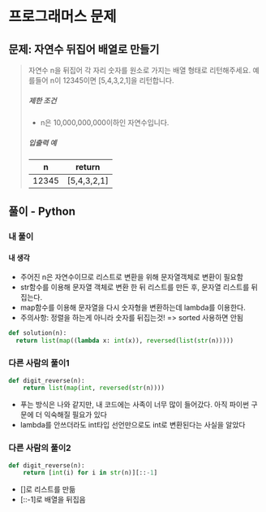 # 프로그래머스 문제

## 문제: 자연수 뒤집어 배열로 만들기

> 자연수 n을 뒤집어 각 자리 숫자를 원소로 가지는 배열 형태로 리턴해주세요. 예를들어 n이 12345이면 [5,4,3,2,1]을 리턴합니다.
>
> ##### 제한 조건
>
> - n은 10,000,000,000이하인 자연수입니다.
>
> ##### 입출력 예
>
> | n     | return      |
> | ----- | ----------- |
> | 12345 | [5,4,3,2,1] |



## 풀이 - Python

### 내 풀이

#### 내 생각

- 주어진 n은 자연수이므로 리스트로 변환을 위해 문자열객체로 변환이 필요함
- str함수를 이용해 문자열 객체로 변환 한 뒤 리스트를 만든 후, 문자열 리스트를 뒤집는다.
- map함수를 이용해 문자열을 다시 숫자형을 변환하는데 lambda를 이용한다.
- 주의사항: 정렬을 하는게 아니라 숫자를 뒤집는것! => sorted 사용하면 안됨

```python
def solution(n):
  return list(map((lambda x: int(x)), reversed(list(str(n)))))
```



### 다른 사람의 풀이1

```python
def digit_reverse(n):
    return list(map(int, reversed(str(n))))
```

- 푸는 방식은 나와 같지만, 내 코드에는 사족이 너무 많이 들어갔다. 아직 파이썬 구문에 더 익숙해질 필요가 있다
- lambda를 안쓰더라도 int타입 선언만으로도 int로 변환된다는 사실을 알았다



### 다른 사람의 풀이2

```python
def digit_reverse(n):
    return [int(i) for i in str(n)][::-1]
```

- []로 리스트를 만듦
- [::-1]로 배열을 뒤집음